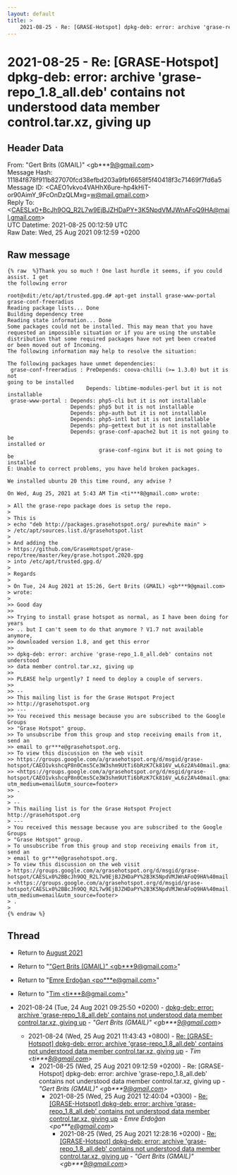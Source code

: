 ```yaml
---
layout: default
title: >
    2021-08-25 - Re: [GRASE-Hotspot] dpkg-deb: error: archive 'grase-repo_1.8_all.deb' contains not understood data member control.tar.xz, giving up
---
```


# 2021-08-25 - Re: [GRASE-Hotspot] dpkg-deb: error: archive 'grase-repo_1.8_all.deb' contains not understood data member control.tar.xz, giving up

## Header Data

From: "Gert Brits (GMAIL)" \<gb***9@gmail.com\><br>
Message Hash: 11184f878f911b827070fcd38efbd203a9fbf6658f5f40418f3c71469f7fd6a5<br>
Message ID: \<CAEO1vkvo4VAHhX6ure-hp4kHiT-or90AimY_9FcOnDzQLMxg=w@mail.gmail.com\><br>
Reply To: \<CAESLx0+BcJh9OQ_R2L7w9EjBJZHDaPY+3K5NpdVMJWnAFoQ9HA@mail.gmail.com\><br>
UTC Datetime: 2021-08-25 00:12:59 UTC<br>
Raw Date: Wed, 25 Aug 2021 09:12:59 +0200<br>

## Raw message

```
{% raw  %}Thank you so much ! One last hurdle it seems, if you could assist. I get
the following error

root@xdit:/etc/apt/trusted.gpg.d# apt-get install grase-www-portal
grase-conf-freeradius
Reading package lists... Done
Building dependency tree
Reading state information... Done
Some packages could not be installed. This may mean that you have
requested an impossible situation or if you are using the unstable
distribution that some required packages have not yet been created
or been moved out of Incoming.
The following information may help to resolve the situation:

The following packages have unmet dependencies:
 grase-conf-freeradius : PreDepends: coova-chilli (>= 1.3.0) but it is not
going to be installed
                         Depends: libtime-modules-perl but it is not
installable
 grase-www-portal : Depends: php5-cli but it is not installable
                    Depends: php5 but it is not installable
                    Depends: php-auth but it is not installable
                    Depends: php5-intl but it is not installable
                    Depends: php-gettext but it is not installable
                    Depends: grase-conf-apache2 but it is not going to be
installed or
                             grase-conf-nginx but it is not going to be
installed
E: Unable to correct problems, you have held broken packages.

We installed ubuntu 20 this time round, any advise ?

On Wed, Aug 25, 2021 at 5:43 AM Tim <ti***8@gmail.com> wrote:

> All the grase-repo package does is setup the repo.
>
> This is
> echo "deb http://packages.grasehotspot.org/ purewhite main" >
> /etc/apt/sources.list.d/grasehotspot.list
>
> And adding the
> https://github.com/GraseHotspot/grase-repo/tree/master/key/grase.hotspot.2020.gpg
> into /etc/apt/trusted.gpg.d/
>
> Regards
>
> On Tue, 24 Aug 2021 at 15:26, Gert Brits (GMAIL) <gb***9@gmail.com>
> wrote:
>
>> Good day
>>
>> Trying to install grase hotspot as normal, as I have been doing for years
>> .. but I can't seem to do that anymore ? V1.7 not available anymore,
>> downloaded version 1.8, and get this error
>>
>> dpkg-deb: error: archive 'grase-repo_1.8_all.deb' contains not understood
>> data member control.tar.xz, giving up
>>
>> PLEASE help urgently? I need to deploy a couple of servers.
>>
>> --
>> This mailing list is for the Grase Hotspot Project
>> http://grasehotspot.org
>> ---
>> You received this message because you are subscribed to the Google Groups
>> "Grase Hotspot" group.
>> To unsubscribe from this group and stop receiving emails from it, send an
>> email to gr***e@grasehotspot.org.
>> To view this discussion on the web visit
>> https://groups.google.com/a/grasehotspot.org/d/msgid/grase-hotspot/CAEO1vkshcqP8n0Cms5Ce3W3shm9UtTi6bRzK7Ck816V_wL6z2A%40mail.gmail.com
>> <https://groups.google.com/a/grasehotspot.org/d/msgid/grase-hotspot/CAEO1vkshcqP8n0Cms5Ce3W3shm9UtTi6bRzK7Ck816V_wL6z2A%40mail.gmail.com?utm_medium=email&utm_source=footer>
>> .
>>
> --
> This mailing list is for the Grase Hotspot Project http://grasehotspot.org
> ---
> You received this message because you are subscribed to the Google Groups
> "Grase Hotspot" group.
> To unsubscribe from this group and stop receiving emails from it, send an
> email to gr***e@grasehotspot.org.
> To view this discussion on the web visit
> https://groups.google.com/a/grasehotspot.org/d/msgid/grase-hotspot/CAESLx0%2BBcJh9OQ_R2L7w9EjBJZHDaPY%2B3K5NpdVMJWnAFoQ9HA%40mail.gmail.com
> <https://groups.google.com/a/grasehotspot.org/d/msgid/grase-hotspot/CAESLx0%2BBcJh9OQ_R2L7w9EjBJZHDaPY%2B3K5NpdVMJWnAFoQ9HA%40mail.gmail.com?utm_medium=email&utm_source=footer>
> .
>
{% endraw %}
```

## Thread

+ Return to [August 2021](/archive/2021/08)

+ Return to "["Gert Brits (GMAIL)" <gb***9<span>@</span>gmail.com>](/authors/gb___9_at_gmail_com)"
+ Return to "[Emre Erdoğan <po***e<span>@</span>gmail.com>](/authors/po___e_at_gmail_com)"
+ Return to "[Tim <ti***8<span>@</span>gmail.com>](/authors/ti___8_at_gmail_com)"

+ 2021-08-24 (Tue, 24 Aug 2021 09:25:50 +0200) - [dpkg-deb: error: archive 'grase-repo_1.8_all.deb' contains not understood data member control.tar.xz, giving up](/archive/2021/08/463bac45e0b6473c5629903a58b6516b44d3b7893789211d06900569c28c2b10) - _"Gert Brits (GMAIL)" \<gb***9@gmail.com\>_
  + 2021-08-24 (Wed, 25 Aug 2021 11:43:43 +0800) - [Re: [GRASE-Hotspot] dpkg-deb: error: archive 'grase-repo_1.8_all.deb' contains not understood data member control.tar.xz, giving up](/archive/2021/08/cdbb2a7b1be75f60d590a2c6d56fa688dd82b984e05bf8debead4b509c1dada0) - _Tim \<ti***8@gmail.com\>_
    + 2021-08-25 (Wed, 25 Aug 2021 09:12:59 +0200) - Re: [GRASE-Hotspot] dpkg-deb: error: archive 'grase-repo_1.8_all.deb' contains not understood data member control.tar.xz, giving up - _"Gert Brits (GMAIL)" \<gb***9@gmail.com\>_
      + 2021-08-25 (Wed, 25 Aug 2021 12:40:04 +0300) - [Re: [GRASE-Hotspot] dpkg-deb: error: archive 'grase-repo_1.8_all.deb' contains not understood data member control.tar.xz, giving up](/archive/2021/08/de9f3dfe51a8c7582bf52150380511bc5ac8a66547e347bd65c7b4b92a345bf1) - _Emre Erdoğan \<po***e@gmail.com\>_
        + 2021-08-25 (Wed, 25 Aug 2021 12:28:16 +0200) - [Re: [GRASE-Hotspot] dpkg-deb: error: archive 'grase-repo_1.8_all.deb' contains not understood data member control.tar.xz, giving up](/archive/2021/08/f9406f2ae7659cfe4201b2110a33febde3a66b700be292635de91f901c9afde2) - _"Gert Brits (GMAIL)" \<gb***9@gmail.com\>_

